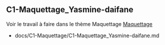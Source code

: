 
## C1-Maquettage_Yasmine-daifane


Voir le travail à faire dans le thème Maquettage 
[Maquettage](https://github.com/solicoders/evaluation/issues/5)


- docs/C1-Maquettage/C1-Maquettage_Yasmine-daifane.md 
 
